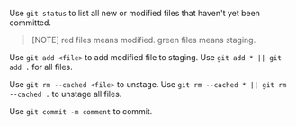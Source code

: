        
Use `git status` to list all new or modified files that haven't yet been committed.
>[NOTE]
>red files means modified.
>green files means staging.

Use `git add <file>` to add modified file to staging. Use `git add * || git add .` for all files.

Use `git rm --cached <file>` to unstage. Use `git rm --cached * || git rm --cached .` to unstage all files.

Use `git commit -m comment` to commit.

